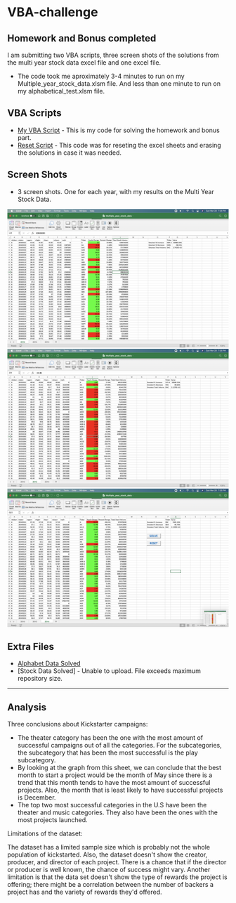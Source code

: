 # VBA-challenge
## Homework and Bonus completed

I am submitting two VBA scripts, three screen shots of the solutions from the multi year stock data excel file and one excel file.  

* The code took me aproximately 3-4 minutes to run on my  Multiple_year_stock_data.xlsm file. And less than one minute to run on my alphabetical_test.xlsm file.

## VBA Scripts

* [My VBA Script](VBA_scripts/HWSolution.bas) - This is my code for solving the homework and bonus part.
* [Reset Script](VBA_scripts/Resetscript.bas) - This code was for reseting the excel sheets and erasing the solutions in case it was needed.  

## Screen Shots 

*  3 screen shots. One for each year, with my results on the Multi Year Stock Data.

![moderate_solution](screenshots/screenshot_2016.png)
![moderate_solution](screenshots/screenshot_2015.png)
![moderate_solution](screenshots/screenshot_2014.png)

## Extra Files

* [Alphabet Data Solved](excel_files/alphabetical_test.xlsm) 
* [Stock Data Solved] - Unable to upload. File exceeds maximum repository size.

- - - 
## Analysis
Three conclusions about Kickstarter campaigns:

* The theater category has been the one with the most amount of successful campaigns out of all the categories. For the subcategories, the subcategory that has been the most successful is the play subcategory.
* By looking at the graph from this sheet, we can conclude that the best month to start a project would be the month of May since there is a trend that this month tends to have the most amount of successful projects. Also, the month that is least likely to have successful projects is December. 
* The top two most successful categories in the U.S have been the theater and music categories. They also have been the ones with the most projects launched. 

Limitations of the dataset:

The dataset has a limited sample size which is probably not the whole population of kickstarted. Also, the dataset doesn't show the creator, producer, and director of each project. There is a chance that if the director or producer is well known, the chance of success might vary.  Another limitation is that the data set doesn't show the type of rewards the project is offering; there might be a correlation between the number of backers a project has and the variety of rewards they'd offered. 
